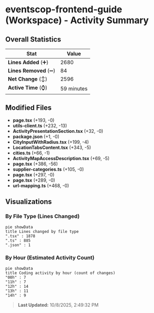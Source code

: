 # eventscop-frontend-guide (Workspace) - Activity Summary 

## Overall Statistics

| Stat                   | Value                                                             |
| ---------------------- | ----------------------------------------------------------------- |
| **Lines Added** (➕)   | 2680                                          |
| **Lines Removed** (➖) | 84                                        |
| **Net Change** (↕)    | 2596                |
| **Active Time** (⌚)   | 59 minutes |


## Modified Files
- **page.tsx** (+193, -0)
- **utils-client.ts** (+232, -13)
- **ActivityPresentationSection.tsx** (+32, -0)
- **package.json** (+1, -0)
- **CityInputWithRadius.tsx** (+199, -4)
- **LocationTabsContent.tsx** (+343, -5)
- **cities.ts** (+66, -1)
- **ActivityMapAccessDescription.tsx** (+69, -5)
- **page.tsx** (+386, -56)
- **supplier-categories.ts** (+105, -0)
- **page.tsx** (+297, -0)
- **page.tsx** (+289, -0)
- **url-mapping.ts** (+468, -0)

## Visualizations

### By File Type (Lines Changed)

```mermaid
pie showData
title Lines changed by file type
".tsx" : 1878
".ts" : 885
".json" : 1
```

### By Hour (Estimated Activity Count)

```mermaid
pie showData
title Coding activity by hour (count of changes)
"00h" : 7
"11h" : 7
"12h" : 14
"13h" : 11
"14h" : 9
```


> **Last Updated:** 10/8/2025, 2:49:32 PM